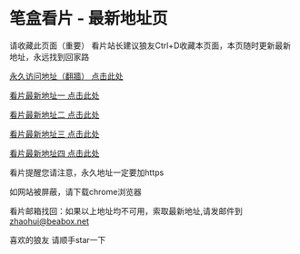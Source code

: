 # 笔盒看片 - 最新地址页

请收藏此页面（重要）
看片站长建议狼友Ctrl+D收藏本页面，本页随时更新最新地址，永远找到回家路

[永久访问地址（翻牆） 点击此处](https://beabox.net/)

[看片最新地址一 点击此处](https://bhf3y9c8d2d2.shop)

[看片最新地址二 点击此处](https://bhn7v8f3q5v0.shop)

[看片最新地址三 点击此处](https://bha2y7l6m4j5.shop)

[看片最新地址四 点击此处](https://bhn6s6w4m8c3.shop)

看片提醒您请注意，永久地址一定要加https

如网站被屏蔽，请下载chrome浏览器

看片邮箱找回：如果以上地址均不可用，索取最新地址,请发邮件到 zhaohui@beabox.net

喜欢的狼友 请顺手star一下